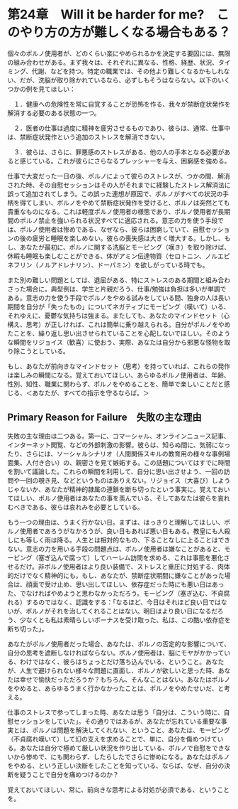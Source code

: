 # 第24章　Will it be harder for me?　このやり方の方が難しくなる場合もある？

個々のポルノ使用者が、どのくらい楽にやめられるかを決定する要因には、無限の組み合わせがある。まず我々は、それぞれに異なる、性格、経歴、状況、タイミング、代謝、などを持つ。特定の職業では、その他より難しくなるかもしれない、だが、洗脳が取り除かれているなら、必ずしもそうはならない。以下のいくつかの例を見てほしい：

　１．健康への危険性を常に自覚することが恐怖を作る、我々が禁断症状発作を解消する必要のある状態の一つ。

　２．医者の仕事は過度に精神を疲労させるものであり、彼らは、通常、仕事中は、禁断症状発作という追加のストレスを解消できない。

　３．彼らは、さらに、罪悪感のストレスがある、他の人の手本となる必要があると感じている。これが彼らにさらなるプレッシャーを与え、困窮感を強める。

仕事で大変だった一日の後、ポルノによって彼らのストレスが、つかの間、解消された時、その自慰セッションはその人がそれまでに経験したストレス解消法に誤って追加されてしまう。この誤った連想が原因で、ポルノがすべての状況の手柄を得てしまい、ポルノをやめて禁断症状発作を受けると、ポルノは突然とても貴重なものになる。これは軽度ポルノ使用者の様態であり、ポルノ使用者が長期間のポルノ禁止を強いられる状況すべてに適応される。意志の力を使う手段では、ポルノ使用者は惨めである、なぜなら、彼らは困窮していて、自慰セッションの後の疲労と睡眠を楽しめない。彼らの喪失感は大きく増大する。しかし、もし、あなたが最初に、ポルノに関する洗脳とモーピング（嘆き）を取り除けば、休暇も睡眠も楽しむことができる、体がアミン伝達物質（セロトニン、ノルエピネフリン（ノルアドレナリン）、ドーパミン）を欲しがっている時でも。

また別の難しい問題としては、退屈がある、特にストレスのある期間と組み合わさった場合に。典型例は、学生と片親だろう、仕事/勉強は負担は多いが単調である。意志の力を使う手段でポルノをやめる試みをしている間、独身の人は長い期間を自分が「失ったもの」についてネガティブにモーピング（嘆いて）いる、それゆえに、憂鬱な気持ちは強まる。またしても、あなたのマインドセット（心構え、思考）が正しければ、これは簡単に乗り越えられる。自分がポルノをやめたことを、繰り返し思い出させられていることを心配しないでほしい。そのような瞬間をリジョイス（歓喜）に使おう、実際、あなたは自分から邪悪な怪物を取り除こうとしている。

もし、あなたが前向きなマインドセット（思考）を持っていれば、これらの発作は楽しみの瞬間になる。覚えておいてほしい、あらゆるポルノ使用者は、年齢、性別、知性、職業に関わらず、ポルノをやめることを、簡単で楽しいことだと感じる、＜あなたが、すべての指示を守るならば。＞

## Primary Reason for Failure　失敗の主な理由

失敗の主な理由は二つある。第一に、コマーシャル、オンラインニュース記事、インターネット閲覧、などの外部刺激の影響。彼らは、知らぬ間に、気弱になったり、さらには、ソーシャルシナリオ（人間関係スキルの教育用の様々な事例場面集、人付き合い）の、親密さを見て嫉妬する。この話題についてはすでに時間を割いて議論した。これらの瞬間を利用して、自分に思い出させよう、一回の訪問や一回の覗き見、などというものはありえない。リジョイス（大喜び）しようじゃないか、あなたが精神的隷属の連鎖を断ち切ったという事実に。覚えておいてほしい、ポルノ使用者はあなたの事を羨んでいる、そしてあなたは彼らを哀れむべきである、彼らは哀れみを必要としている。

もう一つの理由は、うまく行かない日。まずは、はっきりと理解してほしい、ポルノ使用者であろうがなかろうが、良い日もあれば悪い日もある。教皇にも人殺しにも等しく雨は降る。人生とは相対的なもの、下ることなしに上ることはできない。意志の力を用いる手段の問題点は、ポルノ使用者は嫌なことがあると、モーピング（塞ぎ込んで腐って）してハーレム訪問を求める、これは事態を悪化させるだけ。非ポルノ使用者はより良い装備で、ストレスと重圧に対処する、肉体的だけでなく精神的にも。もし、あなたが、禁断症状期間に嫌なことがあった場合は、顔面で受け止め、思い出してほしい、依存症だった時にも悪い日はあった、でなければやめようと思わなかっただろう。モーピング（塞ぎ込む、不貞腐れる）するのではなく、認識をする：「なるほど、今日はそれほど良い日ではないが、ポルノがそれを治してくれることはない。明日はより良い日になるだろう、少なくとも私は素晴らしいボーナスを受け取った、私は、この酷い依存症を断ち切った」。

あなたがポルノ使用者だった場合、あなたは、ポルノの否定的な影響について、自分の思考を遮断しなければならない。ポルノ使用者は、脳にモヤがかかっている、わけではなく、彼らはちょっとだけ落ち込んでいる、ということ。あなたが、人生で避けられない様々な問題に直面し、ポルノが欲しいと思った時、あなたは幸せで愉快だっただろうか？もちろん、そんなことはない。あなたはポルノをやめると、あらゆるうまく行かなかったことは、ポルノをやめたせいだ、と考える。

仕事のストレスで参ってしまった時、あなたは思う「自分は、こういう時に、自慰セッションをしていた」。その通りではあるが、あなたが忘れている重要な事実とは、ポルノは問題を解決してくれない、ということ、あなたは、モーピング（不貞腐れ嘆いて）して幻の支えを求めることで、単に、自分を傷めつけている。あなたは自分で極めて厳しい状況を作り出している、ポルノで自慰をできないから惨めで、にも関わらず、したらしたでさらに惨めになる。あなたはポルノをやめる、という正しい決断をしたことを知っている、ならば、なぜ、自分の決断を疑うことで自分を痛めつけるのか？

覚えておいてほしい、常に、前向きな思考による対処が必須である、ということを。